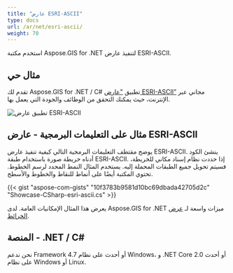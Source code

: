 ```yaml
---
title: "عارض ESRI-ASCII"
type: docs
url: /ar/net/esri-ascii/
weight: 70
---
```


استخدم مكتبة Aspose.GIS for .NET لتنفيذ عارض ESRI-ASCII.

## **مثال حي**

تقدم لك Aspose.GIS for .NET / C# تطبيق ["عارض ESRI-ASCII"](https://products.aspose.app/gis/viewer/esri-ascii) مجاني عبر الإنترنت، حيث يمكنك التحقق من الوظائف والجودة التي يعمل بها.

![تطبيق عارض ESRI-ASCII](viewer.png)

## **مثال على التعليمات البرمجية - عارض ESRI-ASCII**

يوضح مقتطف التعليمات البرمجية التالي كيفية تنفيذ عارض ESRI-ASCII. ينشئ الكود أدناه خريطة صورة باستخدام طبقة ESRI-ASCII. إذا حددت نظام إسناد مكاني للخريطة، فسيتم تحويل جميع الطبقات المحملة إليه.
يستخدم المثال النمط المحدد لرسم الخطوط. تحتوي المكتبة أيضًا على أنماط للنقاط والخطوط والأسطح.

{{< gist "aspose-com-gists" "10f3783b9581d10bc69dbada42705d2c" "Showcase-CSharp-esri-ascii.cs" >}}

يعرض هذا المثال الإمكانيات العامة. لدى Aspose.GIS for .NET ميزات واسعة لـ [عرض الخرائط](https://docs.aspose.com/gis/net/map-rendering/).

## **المنصة - ‎.NET / C#‎**

نحن ندعم Framework 4.7 أو أحدث على نظام Windows، و .NET Core 2.0 أو أحدث على نظام Windows أو Linux.

